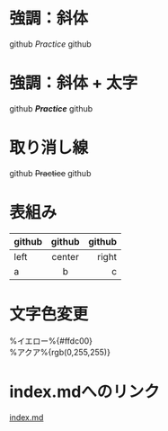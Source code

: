 # 強調：斜体
github *Practice* github

# 強調：斜体 + 太字
github ***Practice*** github

# 取り消し線
github ~~Practice~~ github

# 表組み
|github|github|github|
|:--|:--:|--:|
|left|center|right|
|a|b|c|

# 文字色変更
%イエロー%{#ffdc00}  
%アクア%{rgb(0,255,255)}

# index.mdへのリンク
[index.md](index.md)